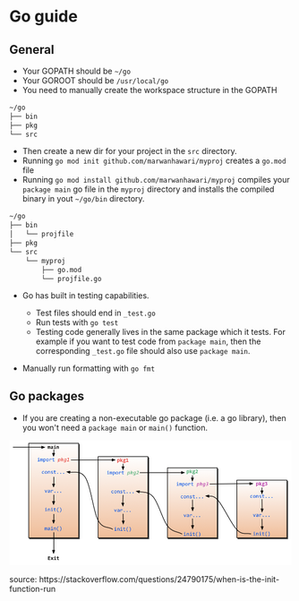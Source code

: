 # Go guide

## General
* Your GOPATH should be `~/go`
* Your GOROOT should be `/usr/local/go`
* You need to manually create the workspace structure in the GOPATH
```
~/go
├── bin
├── pkg
└── src
```
* Then create a new dir for your project in the `src` directory.
* Running `go mod init github.com/marwanhawari/myproj` creates a `go.mod` file
* Running `go mod install github.com/marwanhawari/myproj` compiles your `package main` go file in the `myproj` directory and installs the compiled binary in yout `~/go/bin` directory.

```
~/go
├── bin
│   └── projfile
├── pkg
└── src
    └── myproj
        ├── go.mod
        └── projfile.go
```

* Go has built in testing capabilities.
  * Test files should end in `_test.go`
  * Run tests with `go test`
  * Testing code generally lives in the same package which it tests. For example if you want to test code from `package main`, then the corresponding `_test.go` file should also use `package main`.

* Manually run formatting with `go fmt`

## Go packages

* If you are creating a non-executable go package (i.e. a go library), then you won't need a `package main` or `main()` function.

<p align="center">
  <img src="https://github.com/marwanhawari/guides/blob/main/images/go-imports.png" alt="go-imports" width="700"/>
</p>
source: https://stackoverflow.com/questions/24790175/when-is-the-init-function-run
